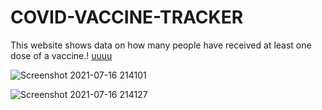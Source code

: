 # COVID-VACCINE-TRACKER
This website shows data on how many people have received at least one dose of a vaccine.!
[uuuu](https://user-images.githubusercontent.com/77914762/127099180-4ba6ec39-23d7-4a12-acab-e3e426765754.PNG)




![Screenshot 2021-07-16 214101](https://user-images.githubusercontent.com/77914762/126025121-2b0a9d5a-534a-485b-9e81-8633a439833e.png)




![Screenshot 2021-07-16 214127](https://user-images.githubusercontent.com/77914762/126025122-3e071728-4186-4914-959d-52b05130d040.png)
